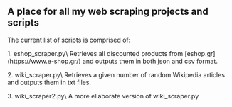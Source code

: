 ## A place for all my web scraping projects and scripts
The current list of scripts is comprised of:
<p>1. eshop_scraper.py\
Retrieves all discounted products from [eshop.gr](https://www.e-shop.gr/) and outputs them in both json and csv format.</p>
<p>2. wiki_scraper.py\
Retrieves a given number of random Wikipedia articles and outputs them in txt files.</p>
<p>3. wiki_scraper2.py\
A more ellaborate version of wiki_scraper.py</p>
